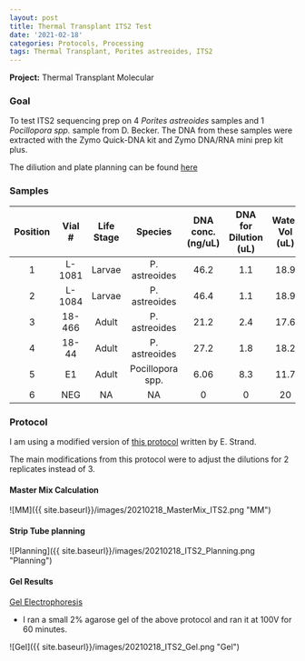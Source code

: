 ```yaml
---
layout: post
title: Thermal Transplant ITS2 Test
date: '2021-02-18'
categories: Protocols, Processing
tags: Thermal Transplant, Porites astreoides, ITS2
---
```


**Project:** Thermal Transplant Molecular

### Goal

To test ITS2 sequencing prep on 4 *Porites astreoides* samples and 1 *Pocillopora spp.* sample from D. Becker. The DNA from these samples were extracted with the Zymo Quick-DNA kit and Zymo DNA/RNA mini prep kit plus.

The diliution and plate planning can be found [here](https://docs.google.com/spreadsheets/d/1PgZ8r-qgFSdBX9QOENyytBzJxyPzGEyn5nUdGs1Klrc/edit#gid=868081107)

### Samples

| Position | Vial # | Life Stage |      Species     | DNA conc. (ng/uL) | DNA for Dilution (uL) | Water Vol (uL) | Total Vol (uL) | Final DNA Conc. (ng/uL) |
|:--------:|:------:|:----------:|:----------------:|:-----------------:|:---------------------:|:--------------:|:--------------:|:-----------------------:|
|     1    | L-1081 |   Larvae   |   P. astreoides  |        46.2       |          1.1          |      18.9      |       20       |           2.5           |
|     2    | L-1084 |   Larvae   |   P. astreoides  |        46.4       |          1.1          |      18.9      |       20       |           2.5           |
|     3    | 18-466 |    Adult   |   P. astreoides  |        21.2       |          2.4          |      17.6      |       20       |           2.5           |
|     4    |  18-44 |    Adult   |   P. astreoides  |        27.2       |          1.8          |      18.2      |       20       |           2.5           |
|     5    |   E1   |    Adult   | Pocillopora spp. |        6.06       |          8.3          |      11.7      |       20       |           2.5           |
|     6    |   NEG  |     NA     |        NA        |         0         |           0           |       20       |       20       |            0            |

### Protocol

I am using a modified version of [this protocol](https://github.com/emmastrand/EmmaStrand_Notebook/blob/master/_posts/2020-01-31-ITS2-Sequencing-Protocol.md) written by E. Strand.

The main modifications from this protocol were to adjust the dilutions for 2 replicates instead of 3.


#### Master Mix Calculation

![MM]({{ site.baseurl}}/images/20210218_MasterMix_ITS2.png "MM")

#### Strip Tube planning

![Planning]({{ site.baseurl}}/images/20210218_ITS2_Planning.png "Planning")

#### Gel Results
[Gel Electrophoresis](https://github.com/emmastrand/EmmaStrand_Notebook/blob/master/_posts/2019-07-16-Gel-Electrophoresis-Protocol.md)

- I ran a small 2% agarose gel of the above protocol and ran it at 100V for 60 minutes.

![Gel]({{ site.baseurl}}/images/20210218_ITS2_Gel.png "Gel")
